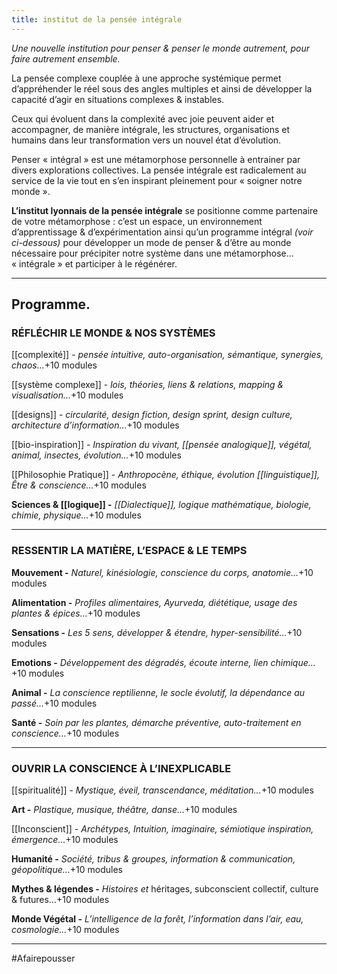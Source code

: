 ```yaml
---
title: institut de la pensée intégrale
---
```


*Une nouvelle institution pour penser & penser le monde autrement, pour faire autrement ensemble.*

La pensée complexe couplée à une approche systémique permet d’appréhender le réel sous des angles multiples et ainsi de développer la capacité d’agir en situations complexes & instables.

Ceux qui évoluent dans la complexité avec joie peuvent aider et accompagner, de manière intégrale, les structures, organisations et humains dans leur transformation vers un nouvel état d’évolution.

Penser « intégral » est une métamorphose personnelle à entrainer par divers explorations collectives. La pensée intégrale est radicalement au service de la vie tout en s’en inspirant pleinement pour « soigner notre monde ».

**L’institut lyonnais de la pensée intégrale** se positionne comme partenaire de votre métamorphose : c’est un espace, un environnement d’apprentissage & d’expérimentation ainsi qu’un programme intégral *(voir ci-dessous)* pour développer un mode de penser & d’être au monde nécessaire pour précipiter notre système dans une métamorphose… « intégrale » et participer à le régénérer.

---

## **Programme.**

### **RÉFLÉCHIR LE MONDE & NOS SYSTÈMES**

[[complexité]] - *pensée intuitive, auto-organisation, sémantique, synergies, chaos…*+10 modules

[[système complexe]] -  *lois, théories, liens & relations, mapping & visualisation…*+10 modules

[[designs]] - *circularité, design fiction, design sprint, design culture, architecture d’information…*+10 modules

[[bio-inspiration]] - *Inspiration du vivant, [[pensée analogique]], végétal, animal, insectes, évolution…*+10 modules

[[Philosophie Pratique]] - *Anthropocène, éthique, évolution [[linguistique]], Être & conscience…*+10 modules

**Sciences & [[logique]] -** *[[Dialectique]], logique mathématique, biologie, chimie, physique…*+10 modules

---

### **RESSENTIR LA MATIÈRE, L’ESPACE & LE TEMPS**

**Mouvement -** *Naturel, kinésiologie, conscience du corps, anatomie…*+10 modules

**Alimentation -** *Profiles alimentaires, Ayurveda, diététique, usage des plantes & épices…*+10 modules

**Sensations -** *Les 5 sens, développer & étendre, hyper-sensibilité…*+10 modules

**Emotions -** *Développement des dégradés, écoute interne, lien chimique…*+10 modules

**Animal -** *La conscience reptilienne, le socle évolutif, la dépendance au passé…*+10 modules

**Santé -** *Soin par les plantes, démarche préventive, auto-traitement en conscience…*+10 modules

---

### **OUVRIR LA CONSCIENCE À L’INEXPLICABLE**

[[spiritualité]] -  *Mystique, éveil, transcendance, méditation…*+10 modules

**Art -** *Plastique, musique, théâtre, danse…*+10 modules

[[Inconscient]] -  *Archétypes, Intuition, imaginaire, sémiotique inspiration, émergence…*+10 modules

**Humanité -** *Société, tribus & groupes, information & communication, géopolitique…*+10 modules

**Mythes & légendes -** *Histoires et* héritages, subconscient collectif, culture & futures…+10 modules

**Monde Végétal -** *L’intelligence de la forêt, l’information dans l’air, eau, cosmologie…*+10 modules

---
#Afairepousser 